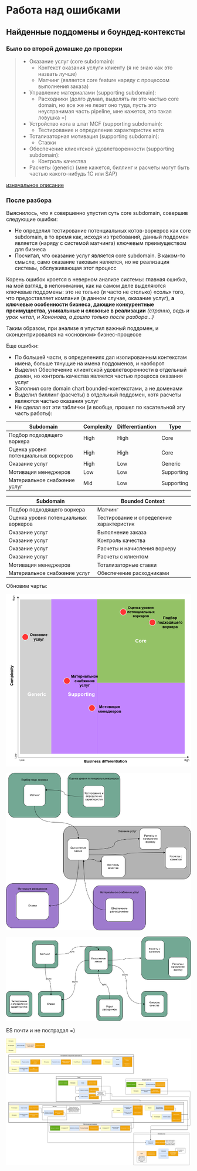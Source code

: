 # Работа над ошибками

## Найденные поддомены и боундед-контексты

### Было во второй домашке до проверки

> - Оказание услуг (core subdomain):
>   - Контекст оказания услуги клиенту (я не знаю как это назвать лучше)
>   - Матчинг (является core feature наряду с процессом выполнения заказа)
> - Управление материалами (supporting subdomain):
>   - Расходники (долго думал, выделять ли это частью core domain, но все же не лезет оно туда, пусть это неустранимая часть pipeline, мне кажется, это такая ловушка =)
> - Устройство кота в штат MCF (supporting subdomain):
>   - Тестирование и определение характеристик кота
> - Тотализаторная мотивация (supporting subdomain):
>   - Ставки
> - Обеспечение клиентской удовлетворенности (supporting subdomain):
>   - Контроль качества
> - Расчеты (generic) (мне кажется, биллинг и расчеты могут быть частью какого-нибудь 1С или SAP)

[изначальное описание](doc.md)

### После разбора

Выяснилось, что я совершенно упустил суть core subdomain, совершив следующие ошибки:
- Не определил тестирование потенциальных котов-воркеров как core subdomain, в то время как, исходя из требований, данный поддомен является (наряду с системой матчинга) ключевым преимуществом для бизнеса
- Посчитал, что оказание услуг является core subdomain. В каком-то смысле, само оказание таковым является, но не реализация системы, обслуживающая этот процесс

Корень ошибок кроется в неверном анализе системы: главная ошибка, на мой взгляд, в непонимании, как на самом деле выделяются ключевые поддомены: это не только (и часто не столько) «соль» того, что предоставляет компания (в данном случае, оказание услуг), **а ключевые особенности бизнеса, дающие конкурентные преимущества, уникальные и сложные в реализации** *(странно, ведь и урок читал, и Хононова, а дошло только после разбора...)*

Таким образом, при анализе я упустил важный поддомен, и сконцентрировался на «основном» бизнес-процессе

Еще ошибки:
- По большей части, в определениях дал изолированным контекстам имена, больше тянущие на имена поддоменов, и наоборот
- Выделил Обеспечение клиентской удовлетворенности в отдельный домен, но контроль качества является частью процесса оказания услуг
- Заполнил core domain chart bounded-контекстами, а не доменами
- Выделил биллинг (расчеты) в отдельный поддомен, хотя расчеты являются частью оказания услуг
- Не сделал вот эти таблички (и вообще, прошел по касательной эту часть работы):

|Subdomain|Complexity|Differentiantion|Type|
|---------|---------|---------|---------|
|Подбор подходящего воркера|High|High|Core|
|Оценка уровня потенциальных воркеров|High|High|Core|
|Оказание услуг|High|Low|Generic|
|Мотивация менеджеров|Low|Low|Supporting|
|Материальное снабжение услуг|Mid|Low|Supporting|

|Subdomain|Bounded Context|
|---------|---------|
|Подбор подходящего воркера|Матчинг|
|Оценка уровня потенциальных воркеров|Тестирование и определение характеристик|
|Оказание услуг|Выполнение заказа|
|Оказание услуг|Контроль качества|
|Оказание услуг|Расчеты и начисления воркеру|
|Оказание услуг|Расчеты с клиентом|
|Мотивация менеджеров|Тотализаторные ставки|
|Материальное снабжение услуг|Обеспечение расходниками|

Обновим чарты:

![Core Domain Chart](figures/core-domain-upd.drawio.png)

![Domains and bounded contexts](figures/domain-upd.drawio.png)

![Services](figures/services-upd.drawio.png)

ES почти и не пострадал =)

![Event Storming](figures/es-upd.drawio.png)

